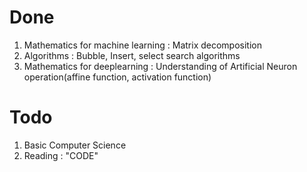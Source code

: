# Done

1. Mathematics for machine learning : Matrix decomposition
2. Algorithms : Bubble, Insert, select search algorithms
3. Mathematics for deeplearning : Understanding of Artificial Neuron operation(affine function, activation function)

# Todo

1. Basic Computer Science
2. Reading : "CODE"
